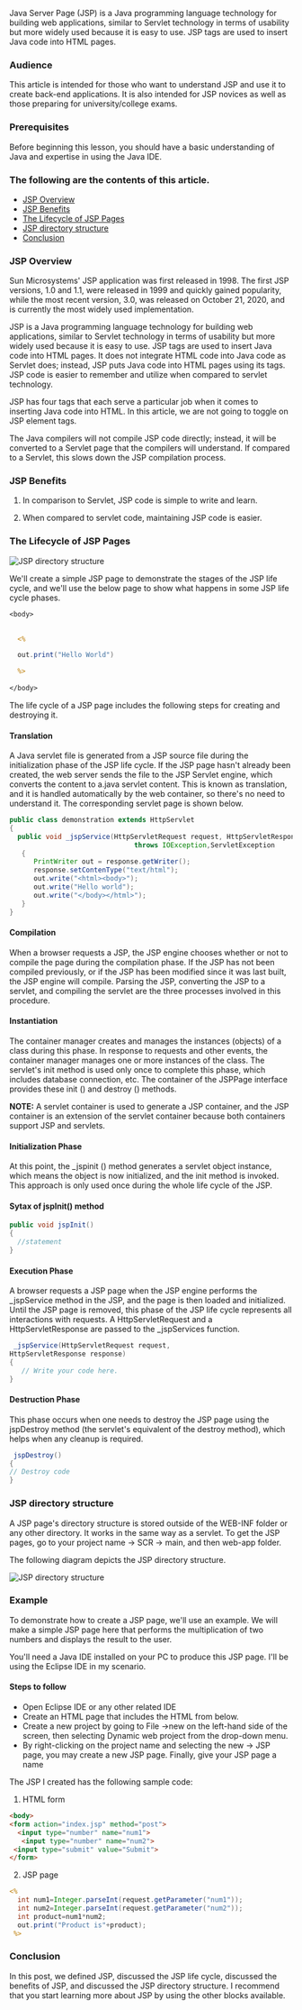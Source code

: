
Java Server Page (JSP) is a Java programming language technology for building web applications, similar to Servlet technology in terms of usability but more widely used because it is easy to use. JSP tags are used to insert Java code into HTML pages.

### Audience
This article is intended for those who want to understand JSP and use it to create back-end applications. It is also intended for JSP novices as well as those preparing for university/college exams.
### Prerequisites
Before beginning this lesson, you should have a basic understanding of Java and expertise in using the Java IDE.

### The following are the contents of this article.
- [JSP Overview](#jsp-overview)
- [JSP Benefits](#JSP-benefits)
- [The Lifecycle of JSP Pages](#the-lifecycle-of-jsp-pages)
- [JSP directory structure](#jsp-directory-structure) 
- [Conclusion](#conclusion)
### JSP Overview
Sun Microsystems' JSP application was first released in 1998. The first JSP versions, 1.0 and 1.1, were released in 1999 and quickly gained popularity, while the most recent version, 3.0, was released on October 21, 2020, and is currently the most widely used implementation.

JSP is a Java programming language technology for building web applications, similar to Servlet technology in terms of usability but more widely used because it is easy to use. JSP tags are used to insert Java code into HTML pages. It does not integrate HTML code into Java code as Servlet does; instead, JSP puts Java code into HTML pages using its tags. JSP code is easier to remember and utilize when compared to servlet technology.

JSP has four tags that each serve a particular job when it comes to inserting Java code into HTML. In this article, we are not going to toggle on JSP element tags.

The Java compilers will not compile JSP code directly; instead, it will be converted to a Servlet page that the compilers will understand. If compared to a Servlet, this slows down the JSP compilation process.

### JSP Benefits
1. In comparison to Servlet, JSP code is simple to write and learn.

2. When compared to servlet code, maintaining JSP code is easier.


### The Lifecycle of JSP Pages

![JSP directory structure](/engineering-education/introduction-to-jsp/jsplifecycle.png)

We'll create a simple JSP page to demonstrate the stages of the JSP life cycle, and we'll use the below page to show what happens in some JSP life cycle phases.

```JSP
<body>
 

  <%

  out.print("Hello World")

  %>
 
</body>

```

The life cycle of a JSP page includes the following steps for creating and destroying it.

#### Translation
A Java servlet file is generated from a JSP source file during the initialization phase of the JSP life cycle. If the JSP page hasn't already been created, the web server sends the file to the JSP Servlet engine, which converts the content to a.java servlet content. This is known as translation, and it is handled automatically by the web container, so there's no need to understand it. The corresponding servlet page is shown below.

```java
public class demonstration extends HttpServlet
{
  public void _jspService(HttpServletRequest request, HttpServletResponse response) 
                               throws IOException,ServletException
   {
      PrintWriter out = response.getWriter();
      response.setContenType("text/html");
      out.write("<html><body>");
      out.write("Hello world");
      out.write("</body></html>");
   }
}
```

#### Compilation 

When a browser requests a JSP, the JSP engine chooses whether or not to compile the page during the compilation phase. If the JSP has not been compiled previously, or if the JSP has been modified since it was last built, the JSP engine will compile. Parsing the JSP, converting the JSP to a servlet, and compiling the servlet are the three processes involved in this procedure.

#### Instantiation

The container manager creates and manages the instances (objects) of a class during this phase. In response to requests and other events, the container manager manages one or more instances of the class.
The servlet's init method is used only once to complete this phase, which includes database connection, etc. The container of the JSPPage interface provides these init () and destroy () methods.

**NOTE:**
A servlet container is used to generate a JSP container, and the JSP container is an extension of the servlet container because both containers support JSP and servlets.

#### Initialization Phase

At this point, the _jspinit () method generates a servlet object instance, which means the object is now initialized, and the init method is invoked. This approach is only used once during the whole life cycle of the JSP.

#### Sytax of jspInit() method
```java
public void jspInit()
{
  //statement
}
```
#### Execution Phase
A browser requests a JSP page when the JSP engine performs the _jspService method in the JSP, and the page is then loaded and initialized. Until the JSP page is removed, this phase of the JSP life cycle represents all interactions with requests. A HttpServletRequest and a HttpServletResponse are passed to the _jspServices function.

```java
 _jspService(HttpServletRequest request,
HttpServletResponse response)
{
   // Write your code here.
}
```
#### Destruction Phase
This phase occurs when one needs to destroy the JSP page using the jspDestroy method (the servlet's equivalent of the destroy method), which helps when any cleanup is required.

```java
 jspDestroy()
{
// Destroy code
}
```
### JSP directory structure
A JSP page's directory structure is stored outside of the WEB-INF folder or any other directory. It works in the same way as a servlet.
To get the JSP pages, go to your project name -> SCR -> main, and then web-app folder.

The following diagram depicts the JSP directory structure.

![JSP directory structure](/engineering-education/introduction-to-jsp/jspdirectory.png)
### Example
To demonstrate how to create a JSP page, we'll use an example. We will make a simple JSP page here that performs the multiplication of two numbers and displays the result to the user.

You'll need a Java IDE installed on your PC to produce this JSP page. I'll be using the Eclipse IDE in my scenario.

#### Steps to follow

- Open Eclipse IDE or any other related IDE
- Create an HTML page that includes the HTML from below.
- Create a new project by going to File ->new on the left-hand side of the screen, then selecting Dynamic web project from the drop-down menu.
- By right-clicking on the project name and selecting the new -> JSP page, you may create a new JSP page. Finally, give your JSP page a name

The JSP I created has the following sample code:
1. HTML form
```html
<body>
<form action="index.jsp" method="post">
  <input type="number" name="num1">
   <input type="number" name="num2">
 <input type="submit" value="Submit">				    
</form>

```
2. JSP page
```JSP
<%
  int num1=Integer.parseInt(request.getParameter("num1"));
  int num2=Integer.parseInt(request.getParameter("num2"));
  int product=num1*num2;
  out.print("Product is"+product);
 %>
```

### Conclusion
In this post, we defined JSP, discussed the JSP life cycle, discussed the benefits of JSP, and discussed the JSP directory structure. I recommend that you start learning more about JSP by using the other blocks available.


